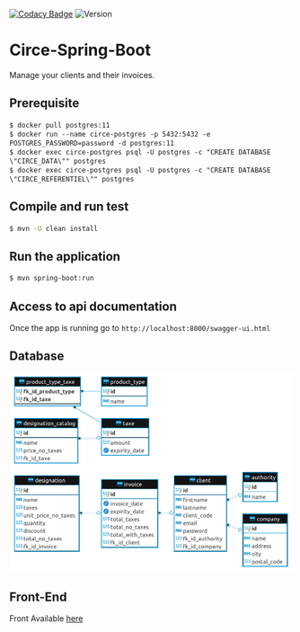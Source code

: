 [comment]: <> "[![CircleCI](https://circleci.com/gh/Kevin-Vu/okayo-facture.svg?style=svg)](https://circleci.com/gh/Kevin-Vu/okayo-facture)"  
[![Codacy Badge](https://api.codacy.com/project/badge/Grade/fb8ce8a48b3c42b0b120d7e93c775699)](https://www.codacy.com/manual/Kevin-Vu/okayo-facture?utm_source=github.com&amp;utm_medium=referral&amp;utm_content=Kevin-Vu/okayo-facture&amp;utm_campaign=Badge_Grade)
![Version](https://img.shields.io/badge/version-2.0.0-blue)
# Circe-Spring-Boot

Manage your clients and their invoices.

## Prerequisite
```
$ docker pull postgres:11
$ docker run --name circe-postgres -p 5432:5432 -e POSTGRES_PASSWORD=password -d postgres:11
$ docker exec circe-postgres psql -U postgres -c "CREATE DATABASE \"CIRCE_DATA\"" postgres
$ docker exec circe-postgres psql -U postgres -c "CREATE DATABASE \"CIRCE_REFERENTIEL\"" postgres
```

## Compile and run test
```sh
$ mvn -U clean install
```

## Run the application
```sh
$ mvn spring-boot:run
```

## Access to api documentation
Once the app is running go to `http://localhost:8000/swagger-ui.html`

## Database 
<img src="diagram.png" width="750">

## Front-End
Front Available [here](https://github.com/Kevin-Vu/circe-angular)
